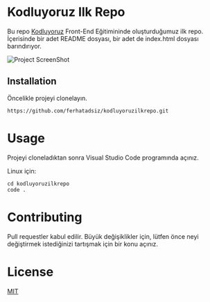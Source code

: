 # Kodluyoruz Ilk Repo

Bu repo [Kodluyoruz](https://www.kodluyoruz.org/) Front-End Eğitimininde oluşturduğumuz ilk repo. İçerisinde bir adet README dosyası, bir adet de index.html dosyası barındırıyor.

![Project ScreenShot](kodluyoruzilkrepo/img/project_image.png "Project ScreenShot")

## Installation
Öncelikle projeyi clonelayın.
```
https://github.com/ferhatadsiz/kodluyoruzilkrepo.git
```
# Usage 
Projeyi cloneladıktan sonra Visual Studio Code programında açınız.

Linux için:
```
cd kodluyoruzilkrepo
code .
```
# Contributing
Pull requestler kabul edilir. Büyük değişiklikler için, lütfen önce neyi değiştirmek istediğinizi tartışmak için bir konu açınız.

# License
[MIT](https://choosealicense.com/licenses/mit/)
